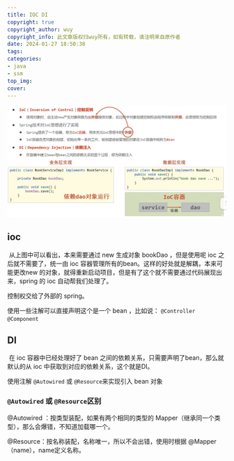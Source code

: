 ```yaml
---
title: IOC DI
copyright: true
copyright_author: wuy
copyright_info: 此文章版权归wuy所有，如有转载，请注明来自原作者
date: 2024-01-27 18:50:38
tags:
categories: 
- java
- ssm
top_img:
cover: 
---
```




![image-20240120212907961](assets/image-20240120212907961.png)



## ioc

​	从上图中可以看出，本来需要通过 new 生成对象 bookDao ，但是使用呢 ioc 之后就不需要了，统一由 ioc 容器管理所有的bean。这样的好处就是解耦，本来可能更改new 的对象，就得重新启动项目，但是有了这个就不需要通过代码展现出来，spring 的 ioc 自动帮我们处理了。

控制权交给了外部的 spring。

使用一些注解可以直接声明这个是一个 bean ，比如说： `@Controller` `@Component`



## DI

​	在 ioc 容器中已经处理好了 bean 之间的依赖关系，只需要声明了bean，那么就默认的从 ioc 中获取到对应的依赖关系，这个就是DI。



使用注解 `@Autowired` 或 `@Resource`来实现引入 bean 对象

### `@Autowired` 或 `@Resource`区别

@Autowired ：按类型装配，如果有两个相同的类型的 Mapper（继承同一个类型），那么会爆错，不知道加载哪一个。



@Resource：按名称装配，名称唯一，所以不会出错，使用时根据 @Mapper（name），name定义名称。